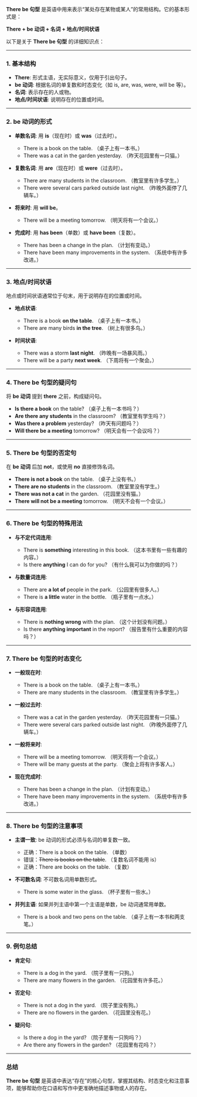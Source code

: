 **There be 句型** 是英语中用来表示“某处存在某物或某人”的常用结构。它的基本形式是：

**There + be 动词 + 名词 + 地点/时间状语**

以下是关于 **There be 句型** 的详细知识点：

---

### 1. **基本结构**
- **There**: 形式主语，无实际意义，仅用于引出句子。
- **be 动词**: 根据名词的单复数和时态变化（如 is, are, was, were, will be 等）。
- **名词**: 表示存在的人或物。
- **地点/时间状语**: 说明存在的位置或时间。

---

### 2. **be 动词的形式**
- **单数名词**: 用 **is**（现在时）或 **was**（过去时）。
  - There is a book on the table. （桌子上有一本书。）
  - There was a cat in the garden yesterday. （昨天花园里有一只猫。）

- **复数名词**: 用 **are**（现在时）或 **were**（过去时）。
  - There are many students in the classroom. （教室里有许多学生。）
  - There were several cars parked outside last night. （昨晚外面停了几辆车。）

- **将来时**: 用 **will be**。
  - There will be a meeting tomorrow. （明天将有一个会议。）

- **完成时**: 用 **has been**（单数）或 **have been**（复数）。
  - There has been a change in the plan. （计划有变动。）
  - There have been many improvements in the system. （系统中有许多改进。）

---

### 3. **地点/时间状语**
地点或时间状语通常位于句末，用于说明存在的位置或时间。
- **地点状语**:
  - There is a book **on the table**. （桌子上有一本书。）
  - There are many birds **in the tree**. （树上有很多鸟。）

- **时间状语**:
  - There was a storm **last night**. （昨晚有一场暴风雨。）
  - There will be a party **next week**. （下周将有一个聚会。）

---

### 4. **There be 句型的疑问句**
将 **be 动词** 提到 **there** 之前，构成疑问句。
- **Is there a book** on the table? （桌子上有一本书吗？）
- **Are there any students** in the classroom? （教室里有学生吗？）
- **Was there a problem** yesterday? （昨天有问题吗？）
- **Will there be a meeting** tomorrow? （明天会有一个会议吗？）

---

### 5. **There be 句型的否定句**
在 **be 动词** 后加 **not**，或使用 **no** 直接修饰名词。
- **There is not a book** on the table. （桌子上没有书。）
- **There are no students** in the classroom. （教室里没有学生。）
- **There was not a cat** in the garden. （花园里没有猫。）
- **There will not be a meeting** tomorrow. （明天不会有一个会议。）

---

### 6. **There be 句型的特殊用法**
- **与不定代词连用**:
  - There is **something** interesting in this book. （这本书里有一些有趣的内容。）
  - Is there **anything** I can do for you? （有什么我可以为你做的吗？）

- **与数量词连用**:
  - There are **a lot of** people in the park. （公园里有很多人。）
  - There is **a little** water in the bottle. （瓶子里有一点水。）

- **与形容词连用**:
  - There is **nothing wrong** with the plan. （这个计划没有问题。）
  - Is there **anything important** in the report? （报告里有什么重要的内容吗？）

---

### 7. **There be 句型的时态变化**
- **一般现在时**:
  - There is a book on the table. （桌子上有一本书。）
  - There are many students in the classroom. （教室里有许多学生。）

- **一般过去时**:
  - There was a cat in the garden yesterday. （昨天花园里有一只猫。）
  - There were several cars parked outside last night. （昨晚外面停了几辆车。）

- **一般将来时**:
  - There will be a meeting tomorrow. （明天将有一个会议。）
  - There will be many guests at the party. （聚会上将有许多客人。）

- **现在完成时**:
  - There has been a change in the plan. （计划有变动。）
  - There have been many improvements in the system. （系统中有许多改进。）

---

### 8. **There be 句型的注意事项**
- **主谓一致**: be 动词的形式必须与名词的单复数一致。
  - 正确：There is a book on the table. （单数）
  - 错误：~~There is books on the table~~. （复数名词不能用 is）
  - 正确：There are books on the table. （复数）

- **不可数名词**: 不可数名词用单数形式。
  - There is some water in the glass. （杯子里有一些水。）

- **并列主语**: 如果并列主语中第一个主语是单数，be 动词通常用单数。
  - There is a book and two pens on the table. （桌子上有一本书和两支笔。）

---

### 9. **例句总结**
- **肯定句**:
  - There is a dog in the yard. （院子里有一只狗。）
  - There are many flowers in the garden. （花园里有许多花。）

- **否定句**:
  - There is not a dog in the yard. （院子里没有狗。）
  - There are no flowers in the garden. （花园里没有花。）

- **疑问句**:
  - Is there a dog in the yard? （院子里有一只狗吗？）
  - Are there any flowers in the garden? （花园里有花吗？）

---

### 总结
**There be 句型** 是英语中表达“存在”的核心句型，掌握其结构、时态变化和注意事项，能够帮助你在口语和写作中更准确地描述事物或人的存在。
